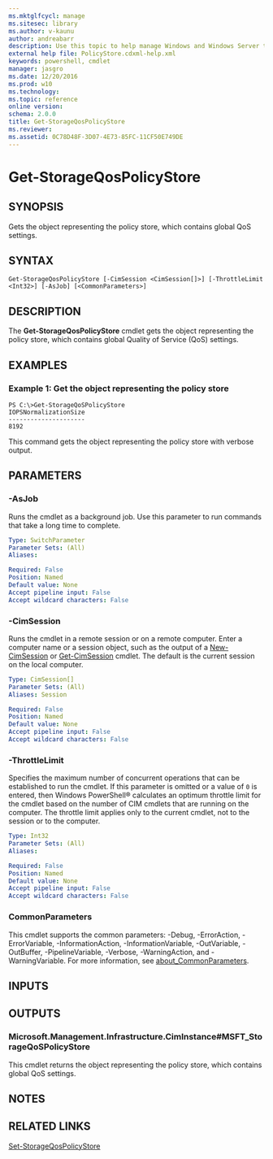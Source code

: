 ```yaml
---
ms.mktglfcycl: manage
ms.sitesec: library
ms.author: v-kaunu
author: andreabarr
description: Use this topic to help manage Windows and Windows Server technologies with Windows PowerShell.
external help file: PolicyStore.cdxml-help.xml
keywords: powershell, cmdlet
manager: jasgro
ms.date: 12/20/2016
ms.prod: w10
ms.technology: 
ms.topic: reference
online version: 
schema: 2.0.0
title: Get-StorageQosPolicyStore
ms.reviewer:
ms.assetid: 0C78D48F-3D07-4E73-85FC-11CF50E749DE
---
```


# Get-StorageQosPolicyStore

## SYNOPSIS
Gets the object representing the policy store, which contains global QoS settings.

## SYNTAX

```
Get-StorageQosPolicyStore [-CimSession <CimSession[]>] [-ThrottleLimit <Int32>] [-AsJob] [<CommonParameters>]
```

## DESCRIPTION
The **Get-StorageQosPolicyStore** cmdlet gets the object representing the policy store, which contains global Quality of Service (QoS) settings.

## EXAMPLES

### Example 1: Get the object representing the policy store
```
PS C:\>Get-StorageQoSPolicyStore
IOPSNormalizationSize
---------------------
8192
```

This command gets the object representing the policy store with verbose output.

## PARAMETERS

### -AsJob
Runs the cmdlet as a background job. Use this parameter to run commands that take a long time to complete.

```yaml
Type: SwitchParameter
Parameter Sets: (All)
Aliases: 

Required: False
Position: Named
Default value: None
Accept pipeline input: False
Accept wildcard characters: False
```

### -CimSession
Runs the cmdlet in a remote session or on a remote computer.
Enter a computer name or a session object, such as the output of a [New-CimSession](http://go.microsoft.com/fwlink/p/?LinkId=227967) or [Get-CimSession](http://go.microsoft.com/fwlink/p/?LinkId=227966) cmdlet.
The default is the current session on the local computer.

```yaml
Type: CimSession[]
Parameter Sets: (All)
Aliases: Session

Required: False
Position: Named
Default value: None
Accept pipeline input: False
Accept wildcard characters: False
```

### -ThrottleLimit
Specifies the maximum number of concurrent operations that can be established to run the cmdlet.
If this parameter is omitted or a value of `0` is entered, then Windows PowerShell® calculates an optimum throttle limit for the cmdlet based on the number of CIM cmdlets that are running on the computer.
The throttle limit applies only to the current cmdlet, not to the session or to the computer.

```yaml
Type: Int32
Parameter Sets: (All)
Aliases: 

Required: False
Position: Named
Default value: None
Accept pipeline input: False
Accept wildcard characters: False
```

### CommonParameters
This cmdlet supports the common parameters: -Debug, -ErrorAction, -ErrorVariable, -InformationAction, -InformationVariable, -OutVariable, -OutBuffer, -PipelineVariable, -Verbose, -WarningAction, and -WarningVariable. For more information, see [about_CommonParameters](http://go.microsoft.com/fwlink/?LinkID=113216).

## INPUTS

## OUTPUTS

### Microsoft.Management.Infrastructure.CimInstance#MSFT_StorageQoSPolicyStore
This cmdlet returns the object representing the policy store, which contains global QoS settings.

## NOTES

## RELATED LINKS

[Set-StorageQosPolicyStore](./Set-StorageQosPolicyStore.md)

